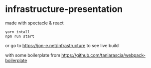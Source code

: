 # infrastructure-presentation

made with spectacle & react

```
yarn intall
npm run start
```

or go to https://jon-e.net/infrastructure to see live build

with some boilerplate from
https://github.com/taniarascia/webpack-boilerplate
